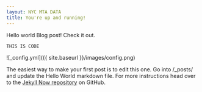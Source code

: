 ```yaml
---
layout: NYC MTA DATA
title: You're up and running!
---
```


Hello world Blog post! Check it out.

```
THIS IS CODE
```


![_config.yml]({{ site.baseurl }}/images/config.png)

The easiest way to make your first post is to edit this one. Go into /_posts/ and update the Hello World markdown file. For more instructions head over to the [Jekyll Now repository](https://github.com/barryclark/jekyll-now) on GitHub.